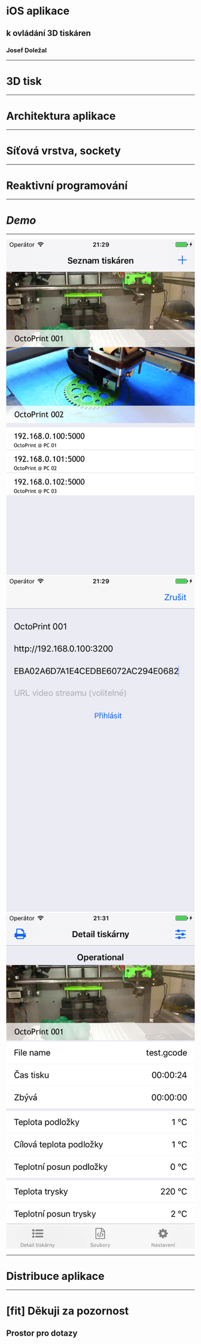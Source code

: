 # iOS aplikace

## k ovládání 3D tiskáren

### Josef Doležal

---

# 3D tisk

---

# Architektura aplikace

---

# Síťová vrstva, sockety

---

# Reaktivní programování

---

# _Demo_

---

![inline](01-list.png)![inline](02-login.png)![inline](03-detail.png)

---

# Distribuce aplikace

---

# [fit] Dĕkuji za pozornost

## Prostor pro dotazy
